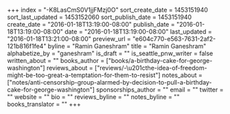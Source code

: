 +++
index = "-K8LasCmS0V1jjFMzj0O"
sort_create_date = 1453151940
sort_last_updated = 1453152060
sort_publish_date = 1453151940
create_date = "2016-01-18T13:19:00-08:00"
publish_date = "2016-01-18T13:19:00-08:00"
date = "2016-01-18T13:19:00-08:00"
last_updated = "2016-01-18T13:21:00-08:00"
preview_url = "e604c770-e563-7631-2af2-121b816f1fe4"
byline = "Ramin Ganeshram"
title = "Ramin Ganeshram"
alphabetize_by = "ganeshram"
is_draft = ""
is_seattle_pnw_writer = false
written_about = ""
books_author = ["books/a-birthday-cake-for-george-washington"]
reviews_about = ["reviews/-\u201cthe-idea-of-freedom-might-be-too-great-a-temptation-for-them-to-resist"]
notes_about = ["notes/anti-censorship-group-alarmed-by-decision-to-pull-a-birthday-cake-for-george-washington"]
sponsorships_author = ""
email = ""
twitter = ""
website = ""
bio = ""
reviews_byline = ""
notes_byline = ""
books_translator = ""
+++
